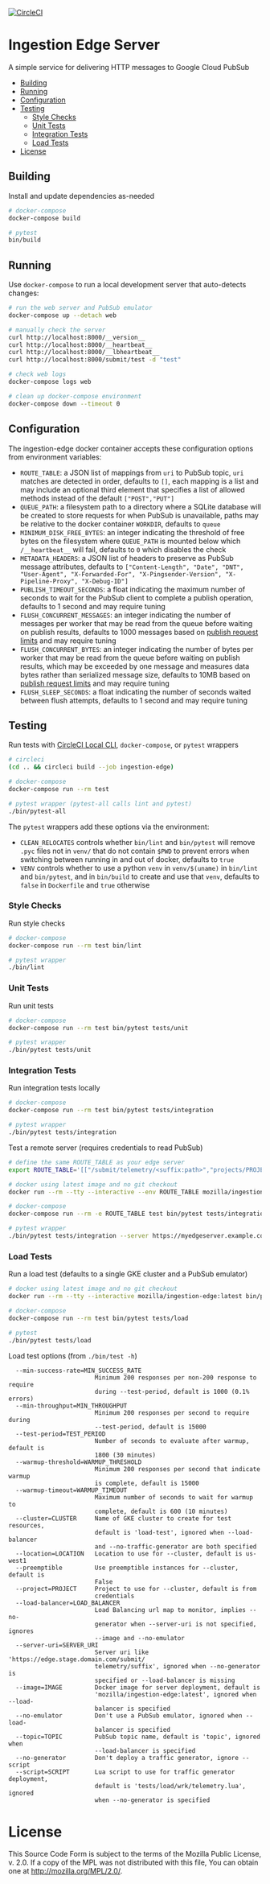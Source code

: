 [![CircleCI](https://circleci.com/gh/mozilla/gcp-ingestion.svg?style=svg&circle-token=d98a470269580907d5c6d74d0e67612834a21be7)](https://circleci.com/gh/mozilla/gcp-ingestion)

# Ingestion Edge Server

A simple service for delivering HTTP messages to Google Cloud PubSub

<!-- START doctoc generated TOC please keep comment here to allow auto update -->
<!-- DON'T EDIT THIS SECTION, INSTEAD RE-RUN doctoc TO UPDATE -->


  - [Building](#building)
  - [Running](#running)
  - [Configuration](#configuration)
  - [Testing](#testing)
    - [Style Checks](#style-checks)
    - [Unit Tests](#unit-tests)
    - [Integration Tests](#integration-tests)
    - [Load Tests](#load-tests)
- [License](#license)

<!-- END doctoc generated TOC please keep comment here to allow auto update -->

## Building

Install and update dependencies as-needed

```bash
# docker-compose
docker-compose build

# pytest
bin/build
```

## Running

Use `docker-compose` to run a local development server that auto-detects changes:

```bash
# run the web server and PubSub emulator
docker-compose up --detach web

# manually check the server
curl http://localhost:8000/__version__
curl http://localhost:8000/__heartbeat__
curl http://localhost:8000/__lbheartbeat__
curl http://localhost:8000/submit/test -d "test"

# check web logs
docker-compose logs web

# clean up docker-compose environment
docker-compose down --timeout 0
```

## Configuration

The ingestion-edge docker container accepts these configuration options from
environment variables:

- `ROUTE_TABLE`: a JSON list of mappings from `uri` to PubSub topic, `uri`
  matches are detected in order, defaults to `[]`, each mapping is a list and
  may include an optional third element that specifies a list of allowed
  methods instead of the default `["POST","PUT"]`
- `QUEUE_PATH`: a filesystem path to a directory where a SQLite database will
  be created to store requests for when PubSub is unavailable, paths may be
  relative to the docker container `WORKDIR`, defaults to `queue`
- `MINIMUM_DISK_FREE_BYTES`: an integer indicating the threshold of free bytes
  on the filesystem where `QUEUE_PATH` is mounted below which `/__heartbeat__`
  will fail, defaults to `0` which disables the check
- `METADATA_HEADERS`: a JSON list of headers to preserve as PubSub message
  attributes, defaults to `["Content-Length", "Date", "DNT", "User-Agent",
  "X-Forwarded-For", "X-Pingsender-Version", "X-Pipeline-Proxy", "X-Debug-ID"]`
- `PUBLISH_TIMEOUT_SECONDS`: a float indicating the maximum number of seconds
  to wait for the PubSub client to complete a publish operation, defaults to 1
  second and may require tuning
- `FLUSH_CONCURRENT_MESSAGES`: an integer indicating the number of messages per
  worker that may be read from the queue before waiting on publish results,
  defaults to 1000 messages based on [publish request
  limits](https://cloud.google.com/pubsub/quotas#resource_limits) and may
  require tuning
- `FLUSH_CONCURRENT_BYTES`: an integer indicating the number of bytes per
  worker that may be read from the queue before waiting on publish results,
  which may be exceeded by one message and measures data bytes rather than
  serialized message size, defaults to 10MB based on [publish request
  limits](https://cloud.google.com/pubsub/quotas#resource_limits) and may
  require tuning
- `FLUSH_SLEEP_SECONDS`: a float indicating the number of seconds waited
  between flush attempts, defaults to 1 second and may require tuning

## Testing

Run tests with [CircleCI Local
CLI](https://circleci.com/docs/2.0/local-cli/#installing-the-circleci-local-cli-on-macos-and-linux-distros),
`docker-compose`, or `pytest` wrappers

```bash
# circleci
(cd .. && circleci build --job ingestion-edge)

# docker-compose
docker-compose run --rm test

# pytest wrapper (pytest-all calls lint and pytest)
./bin/pytest-all
```

The `pytest` wrappers add these options via the environment:

- `CLEAN_RELOCATES` controls whether `bin/lint` and `bin/pytest` will remove
  `.pyc` files not in `venv/` that do not contain `$PWD` to prevent errors when
  switching between running in and out of docker, defaults to `true`
- `VENV` controls whether to use a python `venv` in `venv/$(uname)` in
  `bin/lint` and `bin/pytest`, and in `bin/build` to create and use that
  `venv`, defaults to `false` in `Dockerfile` and `true` otherwise

### Style Checks

Run style checks

```bash
# docker-compose
docker-compose run --rm test bin/lint

# pytest wrapper
./bin/lint
```

### Unit Tests

Run unit tests

```bash
# docker-compose
docker-compose run --rm test bin/pytest tests/unit

# pytest wrapper
./bin/pytest tests/unit
```

### Integration Tests

Run integration tests locally

```bash
# docker-compose
docker-compose run --rm test bin/pytest tests/integration

# pytest wrapper
./bin/pytest tests/integration
```

Test a remote server (requires credentials to read PubSub)

```bash
# define the same ROUTE_TABLE as your edge server
export ROUTE_TABLE='[["/submit/telemetry/<suffix:path>","projects/PROJECT/topics/TOPIC"]]'

# docker using latest image and no git checkout
docker run --rm --tty --interactive --env ROUTE_TABLE mozilla/ingestion-edge:latest bin/pytest tests/integration --server https://myedgeserver.example.com

# docker-compose
docker-compose run --rm -e ROUTE_TABLE test bin/pytest tests/integration --server https://myedgeserver.example.com

# pytest wrapper
./bin/pytest tests/integration --server https://myedgeserver.example.com
```

### Load Tests

Run a load test (defaults to a single GKE cluster and a PubSub emulator)

```bash
# docker using latest image and no git checkout
docker run --rm --tty --interactive mozilla/ingestion-edge:latest bin/pytest tests/load

# docker-compose
docker-compose run --rm test bin/pytest tests/load

# pytest
./bin/pytest tests/load
```

Load test options (from `./bin/test -h`)

```
  --min-success-rate=MIN_SUCCESS_RATE
                        Minimum 200 responses per non-200 response to require
                        during --test-period, default is 1000 (0.1% errors)
  --min-throughput=MIN_THROUGHPUT
                        Minimum 200 responses per second to require during
                        --test-period, default is 15000
  --test-period=TEST_PERIOD
                        Number of seconds to evaluate after warmup, default is
                        1800 (30 minutes)
  --warmup-threshold=WARMUP_THRESHOLD
                        Minimum 200 responses per second that indicate warmup
                        is complete, default is 15000
  --warmup-timeout=WARMUP_TIMEOUT
                        Maximum number of seconds to wait for warmup to
                        complete, default is 600 (10 minutes)
  --cluster=CLUSTER     Name of GKE cluster to create for test resources,
                        default is 'load-test', ignored when --load-balancer
                        and --no-traffic-generator are both specified
  --location=LOCATION   Location to use for --cluster, default is us-west1
  --preemptible         Use preemptible instances for --cluster, default is
                        False
  --project=PROJECT     Project to use for --cluster, default is from
                        credentials
  --load-balancer=LOAD_BALANCER
                        Load Balancing url map to monitor, implies --no-
                        generator when --server-uri is not specified, ignores
                        --image and --no-emulator
  --server-uri=SERVER_URI
                        Server uri like 'https://edge.stage.domain.com/submit/
                        telemetry/suffix', ignored when --no-generator is
                        specified or --load-balancer is missing
  --image=IMAGE         Docker image for server deployment, default is
                        'mozilla/ingestion-edge:latest', ignored when --load-
                        balancer is specified
  --no-emulator         Don't use a PubSub emulator, ignored when --load-
                        balancer is specified
  --topic=TOPIC         PubSub topic name, default is 'topic', ignored when
                        --load-balancer is specified
  --no-generator        Don't deploy a traffic generator, ignore --script
  --script=SCRIPT       Lua script to use for traffic generator deployment,
                        default is 'tests/load/wrk/telemetry.lua', ignored
                        when --no-generator is specified
```

# License

This Source Code Form is subject to the terms of the Mozilla Public
License, v. 2.0. If a copy of the MPL was not distributed with this
file, You can obtain one at http://mozilla.org/MPL/2.0/.
